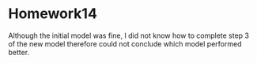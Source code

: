 # Homework14

Although the initial model was fine, I did not know how to complete step 3 of the new model therefore could not conclude which model performed better.
